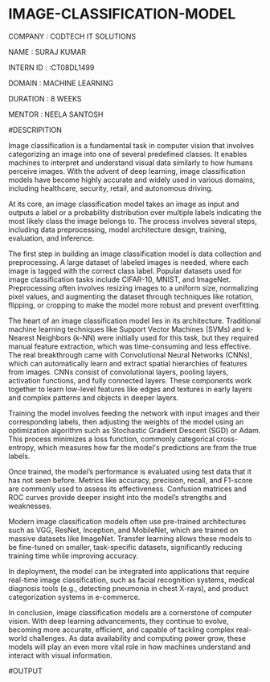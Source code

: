 # IMAGE-CLASSIFICATION-MODEL

COMPANY : CODTECH IT SOLUTIONS

NAME : SURAJ KUMAR

INTERN ID : :CT08DL1499

DOMAIN : MACHINE LEARNING

DURATION : 8 WEEKS

MENTOR : NEELA SANTOSH

#DESCRIPITION

Image classification is a fundamental task in computer vision that involves categorizing an image into one of several predefined classes. It enables machines to interpret and understand visual data similarly to how humans perceive images. With the advent of deep learning, image classification models have become highly accurate and widely used in various domains, including healthcare, security, retail, and autonomous driving.

At its core, an image classification model takes an image as input and outputs a label or a probability distribution over multiple labels indicating the most likely class the image belongs to. The process involves several steps, including data preprocessing, model architecture design, training, evaluation, and inference.

The first step in building an image classification model is data collection and preprocessing. A large dataset of labeled images is needed, where each image is tagged with the correct class label. Popular datasets used for image classification tasks include CIFAR-10, MNIST, and ImageNet. Preprocessing often involves resizing images to a uniform size, normalizing pixel values, and augmenting the dataset through techniques like rotation, flipping, or cropping to make the model more robust and prevent overfitting.

The heart of an image classification model lies in its architecture. Traditional machine learning techniques like Support Vector Machines (SVMs) and k-Nearest Neighbors (k-NN) were initially used for this task, but they required manual feature extraction, which was time-consuming and less effective. The real breakthrough came with Convolutional Neural Networks (CNNs), which can automatically learn and extract spatial hierarchies of features from images. CNNs consist of convolutional layers, pooling layers, activation functions, and fully connected layers. These components work together to learn low-level features like edges and textures in early layers and complex patterns and objects in deeper layers.

Training the model involves feeding the network with input images and their corresponding labels, then adjusting the weights of the model using an optimization algorithm such as Stochastic Gradient Descent (SGD) or Adam. This process minimizes a loss function, commonly categorical cross-entropy, which measures how far the model's predictions are from the true labels.

Once trained, the model’s performance is evaluated using test data that it has not seen before. Metrics like accuracy, precision, recall, and F1-score are commonly used to assess its effectiveness. Confusion matrices and ROC curves provide deeper insight into the model’s strengths and weaknesses.

Modern image classification models often use pre-trained architectures such as VGG, ResNet, Inception, and MobileNet, which are trained on massive datasets like ImageNet. Transfer learning allows these models to be fine-tuned on smaller, task-specific datasets, significantly reducing training time while improving accuracy.

In deployment, the model can be integrated into applications that require real-time image classification, such as facial recognition systems, medical diagnosis tools (e.g., detecting pneumonia in chest X-rays), and product categorization systems in e-commerce.

In conclusion, image classification models are a cornerstone of computer vision. With deep learning advancements, they continue to evolve, becoming more accurate, efficient, and capable of tackling complex real-world challenges. As data availability and computing power grow, these models will play an even more vital role in how machines understand and interact with visual information.

#OUTPUT
